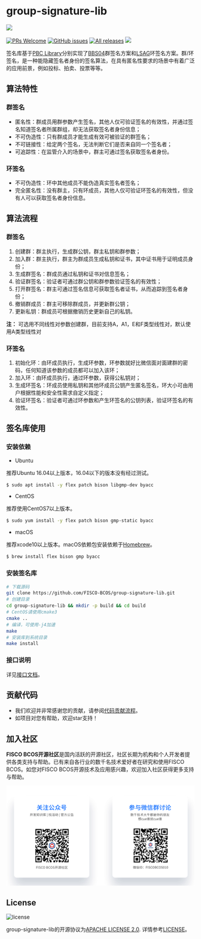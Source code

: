 # group-signature-lib

![](https://github.com/FISCO-BCOS/FISCO-BCOS/raw/master/docs/images/FISCO_BCOS_Logo.svg?sanitize=true)

[![PRs Welcome](https://img.shields.io/badge/PRs-welcome-brightgreen.svg?style=flat-square)](http://makeapullrequest.com)
[![GitHub issues](https://img.shields.io/github/issues/FISCO-BCOS/group-signature-lib.svg)](https://github.com/FISCO-BCOS/group-signature-lib/issues)
[![All releases](https://img.shields.io/github/release/FISCO-BCOS/group-signature-lib.svg)](https://github.com/FISCO-BCOS/group-signature-lib/releases/latest)
![](https://img.shields.io/github/license/FISCO-BCOS/group-signature-lib) 

签名库基于[PBC Library](https://crypto.stanford.edu/pbc/)分别实现了[BBS04](http://crypto.stanford.edu/~dabo/abstracts/groupsigs.html)群签名方案和[LSAG](https://www.semanticscholar.org/paper/Linkable-Spontaneous-Anonymous-Group-Signature-for-Liu-Wei/3c63f7c90d79593fadfce16d54078ec1850bedc9)环签名方案。群/环签名，是一种能隐藏签名者身份的签名算法，在具有匿名性要求的场景中有着广泛的应用前景，例如投标、拍卖、投票等等。

## 算法特性

### 群签名

- 匿名性：群成员用群参数产生签名，其他人仅可验证签名的有效性，并通过签名知道签名者所属群组，却无法获取签名者身份信息；
- 不可伪造性：只有群成员才能生成有效可被验证的群签名；
- 不可链接性：给定两个签名，无法判断它们是否来自同一个签名者；
- 可追踪性：在监管介入的场景中，群主可通过签名获取签名者身份。

### 环签名

- 不可伪造性：环中其他成员不能伪造真实签名者签名；
- 完全匿名性：没有群主，只有环成员，其他人仅可验证环签名的有效性，但没有人可以获取签名者身份信息。

## 算法流程

### 群签名

1. 创建群：群主执行，生成群公钥，群主私钥和群参数；
2. 加入群：群主执行，群主为群成员生成私钥和证书，其中证书用于证明成员身份；
3. 生成群签名：群成员通过私钥和证书对信息签名；
4. 验证群签名：验证者可通过群公钥和群参数验证签名的有效性；
5. 打开群签名：群主可通过签名信息可获取签名者证书，从而追踪到签名者身份；
6. 撤销群成员：群主可移除群成员，并更新群公钥；
7. 更新私钥：群成员可根据撤销历史更新自己的私钥。

**注：** 可选用不同线性对参数创建群，目前支持A，A1，E和F类型线性对，默认使用A类型线性对

### 环签名

1. 初始化环：由环成员执行，生成环参数，环参数就好比微信面对面建群的密码，任何知道该参数的成员都可以加入该环；
2. 加入环：由环成员执行，通过环参数，获得公私钥对；
3. 生成环签名：环成员使用私钥和其他环成员公钥产生匿名签名，环大小可由用户根据性能和安全性需求自定义指定；
4. 验证环签名：验证者可通过环参数和产生环签名的公钥列表，验证环签名的有效性。

## 签名库使用

### 安装依赖

- Ubuntu

推荐Ubuntu 16.04以上版本，16.04以下的版本没有经过测试。

```bash
$ sudo apt install -y flex patch bison libgmp-dev byacc
```

- CentOS

推荐使用CentOS7以上版本。

```bash
$ sudo yum install -y flex patch bison gmp-static byacc
```

- macOS

推荐xcode10以上版本。macOS依赖包安装依赖于[Homebrew](https://brew.sh/)。

```bash
$ brew install flex bison gmp byacc
```

### 安装签名库

```bash
# 下载源码
git clone https://github.com/FISCO-BCOS/group-signature-lib.git
# 创建目录
cd group-signature-lib && mkdir -p build && cd build
# CentOS请使用cmake3
cmake ..
# 编译，可使用-j4加速
make 
# 安装库到系统目录
make install
```

### 接口说明

详见[接口文档](doc/interface.md)。

## 贡献代码

- 我们欢迎并非常感谢您的贡献，请参阅[代码贡献流程](CONTRIBUTING.md)。
- 如项目对您有帮助，欢迎star支持！

## 加入社区

**FISCO BCOS开源社区**是国内活跃的开源社区，社区长期为机构和个人开发者提供各类支持与帮助。已有来自各行业的数千名技术爱好者在研究和使用FISCO BCOS。如您对FISCO BCOS开源技术及应用感兴趣，欢迎加入社区获得更多支持与帮助。

![](https://raw.githubusercontent.com/FISCO-BCOS/LargeFiles/master/images/QR_image.png)

## License

![license](https://img.shields.io/github/license/FISCO-BCOS/group-signature-lib.svg)

group-signature-lib的开源协议为[APACHE LICENSE 2.0](http://www.apache.org/licenses/). 详情参考[LICENSE](./LICENSE)。

